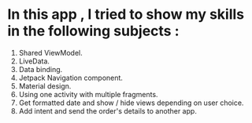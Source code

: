 
# In this app , I tried to show my skills in the following subjects :

1. Shared ViewModel.
2. LiveData.
3. Data binding.
4. Jetpack Navigation component.
5. Material design.
6. Using one activity with multiple fragments.
7. Get formatted date and show / hide views depending on user choice.
8. Add intent and send the order's details to another app.
